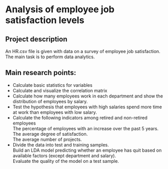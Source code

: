 # Analysis of employee job satisfaction levels
## Project description
An HR.csv file is given with data on a survey of employee job satisfaction. The main task is to perform data analytics.
## Main research points:
 - Calculate basic statistics for variables
 - Calculate and visualize the correlation matrix
 - Calculate how many employees work in each department and show the distribution of employees by salary.
 - Test the hypothesis that employees with high salaries spend more time at work than employees with low salary.
 - Calculate the following indicators among retired and non-retired employees \
The percentage of employees with an increase over the past 5 years.\
The average degree of satisfaction.\
The average number of projects.
 - Divide the data into test and training samples. \
   Build an LDA model predicting whether an employee has quit based on available factors (except department and salary). \
Evaluate the quality of the model on a test sample.

